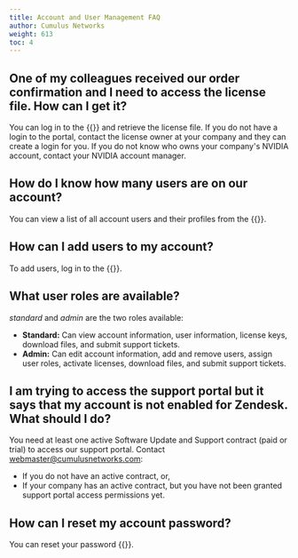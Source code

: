 ```yaml
---
title: Account and User Management FAQ
author: Cumulus Networks
weight: 613
toc: 4
---
```


## One of my colleagues received our order confirmation and I need to access the license file. How can I get it?

You can log in to the {{<exlink url="https://support.mellanox.com/s/" text="MyMellanox Customer Portal">}} and retrieve the license file. If you do not have a login to the portal, contact the license owner at your company and they can create a login for you. If you do not know who owns your company's NVIDIA account, contact your NVIDIA account manager.
  
## How do I know how many users are on our account?

You can view a list of all account users and their profiles from the {{<exlink url="https://support.mellanox.com/s/" text="MyMellanox Customer Portal">}}.
  
## How can I add users to my account?

To add users, log in to the {{<exlink url="https://support.mellanox.com/s/" text="MyMellanox Customer Portal">}}.

## What user roles are available?

*standard* and *admin* are the two roles available:

- **Standard:** Can view account information, user information, license keys, download files, and submit support tickets.
- **Admin:** Can edit account information, add and remove users, assign user roles, activate licenses, download files, and submit support tickets.

## I am trying to access the support portal but it says that my account is not enabled for Zendesk. What should I do?

You need at least one active Software Update and Support contract (paid or trial) to access our support portal. Contact <webmaster@cumulusnetworks.com>:

- If you do not have an active contract, or,
- If your company has an active contract, but you have not been granted support portal access permissions yet.

## How can I reset my account password?

You can reset your password {{<exlink url="https://support.mellanox.com/s/login/" text="here">}}.
